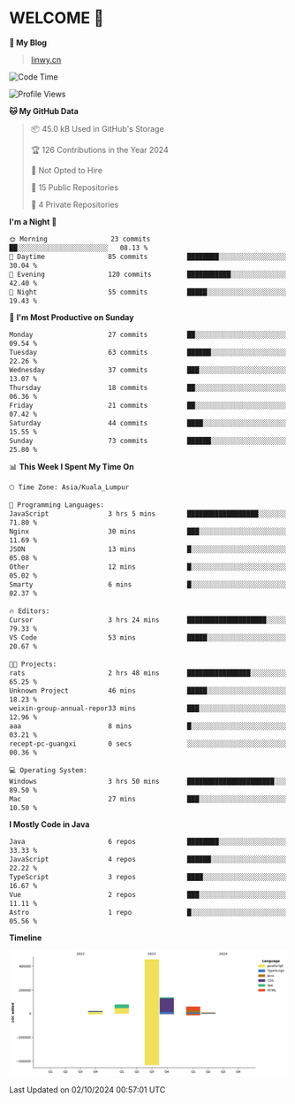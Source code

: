 # WELCOME 👋

**🐶 My Blog**
> [linwy.cn](linwy.cn)

<!--START_SECTION:waka-->
![Code Time](http://img.shields.io/badge/Code%20Time-1%2C032%20hrs%2010%20mins-blue)

![Profile Views](http://img.shields.io/badge/Profile%20Views-1-blue)

**🐱 My GitHub Data** 

> 📦 45.0 kB Used in GitHub's Storage 
 > 
> 🏆 126 Contributions in the Year 2024
 > 
> 🚫 Not Opted to Hire
 > 
> 📜 15 Public Repositories 
 > 
> 🔑 4 Private Repositories 
 > 
**I'm a Night 🦉** 

```text
🌞 Morning                23 commits          ██░░░░░░░░░░░░░░░░░░░░░░░   08.13 % 
🌆 Daytime                85 commits          ████████░░░░░░░░░░░░░░░░░   30.04 % 
🌃 Evening                120 commits         ███████████░░░░░░░░░░░░░░   42.40 % 
🌙 Night                  55 commits          █████░░░░░░░░░░░░░░░░░░░░   19.43 % 
```
📅 **I'm Most Productive on Sunday** 

```text
Monday                   27 commits          ██░░░░░░░░░░░░░░░░░░░░░░░   09.54 % 
Tuesday                  63 commits          ██████░░░░░░░░░░░░░░░░░░░   22.26 % 
Wednesday                37 commits          ███░░░░░░░░░░░░░░░░░░░░░░   13.07 % 
Thursday                 18 commits          ██░░░░░░░░░░░░░░░░░░░░░░░   06.36 % 
Friday                   21 commits          ██░░░░░░░░░░░░░░░░░░░░░░░   07.42 % 
Saturday                 44 commits          ████░░░░░░░░░░░░░░░░░░░░░   15.55 % 
Sunday                   73 commits          ██████░░░░░░░░░░░░░░░░░░░   25.80 % 
```


📊 **This Week I Spent My Time On** 

```text
🕑︎ Time Zone: Asia/Kuala_Lumpur

💬 Programming Languages: 
JavaScript               3 hrs 5 mins        ██████████████████░░░░░░░   71.80 % 
Nginx                    30 mins             ███░░░░░░░░░░░░░░░░░░░░░░   11.69 % 
JSON                     13 mins             █░░░░░░░░░░░░░░░░░░░░░░░░   05.08 % 
Other                    12 mins             █░░░░░░░░░░░░░░░░░░░░░░░░   05.02 % 
Smarty                   6 mins              █░░░░░░░░░░░░░░░░░░░░░░░░   02.37 % 

🔥 Editors: 
Cursor                   3 hrs 24 mins       ████████████████████░░░░░   79.33 % 
VS Code                  53 mins             █████░░░░░░░░░░░░░░░░░░░░   20.67 % 

🐱‍💻 Projects: 
rats                     2 hrs 48 mins       ████████████████░░░░░░░░░   65.25 % 
Unknown Project          46 mins             █████░░░░░░░░░░░░░░░░░░░░   18.23 % 
weixin-group-annual-repor33 mins             ███░░░░░░░░░░░░░░░░░░░░░░   12.96 % 
aaa                      8 mins              █░░░░░░░░░░░░░░░░░░░░░░░░   03.21 % 
recept-pc-guangxi        0 secs              ░░░░░░░░░░░░░░░░░░░░░░░░░   00.36 % 

💻 Operating System: 
Windows                  3 hrs 50 mins       ██████████████████████░░░   89.50 % 
Mac                      27 mins             ███░░░░░░░░░░░░░░░░░░░░░░   10.50 % 
```

**I Mostly Code in Java** 

```text
Java                     6 repos             ████████░░░░░░░░░░░░░░░░░   33.33 % 
JavaScript               4 repos             ██████░░░░░░░░░░░░░░░░░░░   22.22 % 
TypeScript               3 repos             ████░░░░░░░░░░░░░░░░░░░░░   16.67 % 
Vue                      2 repos             ███░░░░░░░░░░░░░░░░░░░░░░   11.11 % 
Astro                    1 repo              █░░░░░░░░░░░░░░░░░░░░░░░░   05.56 % 
```



**Timeline**

![Lines of Code chart](https://raw.githubusercontent.com/rieraa/rieraa/main/assets/bar_graph.png)


 Last Updated on 02/10/2024 00:57:01 UTC
<!--END_SECTION:waka-->
